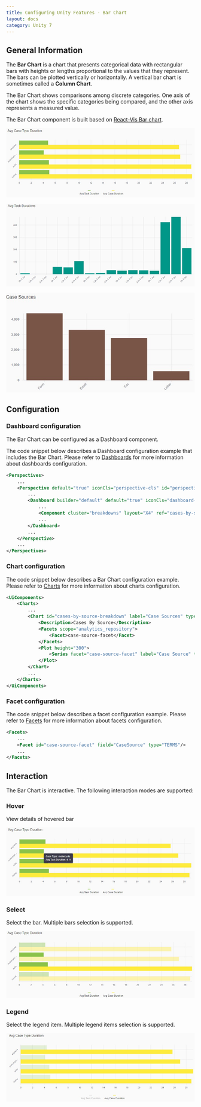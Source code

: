 ```yaml
---
title: Configuring Unity Features - Bar Chart
layout: docs
category: Unity 7
---
```


## General Information

The **Bar Chart** is a chart that presents categorical data with rectangular bars with heights or lengths proportional to the values that they represent. The bars can be plotted vertically or horizontally. A vertical bar chart is sometimes called a **Column Chart**.

The Bar Chart shows comparisons among discrete categories. One axis of the chart shows the specific categories being compared, and the other axis represents a measured value.

The Bar Chart component is built based on [React-Vis Bar chart](https://uber.github.io/react-vis/documentation/series-reference/bar-series).

![Bar Chart Vertical](images/bar-chart-vertical.jpg) 

![Bar Chart Horizontal](images/bar-chart-horizontal-1.jpg)

![Bar Chart Horizontal](images/bar-chart-horizontal-2.jpg)

## Configuration

### Dashboard configuration

The Bar Chart can be configured as a Dashboard component.

The code snippet below describes a Dashboard configuration example that includes the Bar Chart. Please refer to [Dashboards](../feature-dashboard.md) for more information about dashboards configuration.

```xml
<Perspectives>
    ...
    <Perspective default="true" iconCls="perspective-cls" id="perspectiveId" title="perspectiveTitle">
        ...
        <Dashboard builder="default" default="true" iconCls="dashboard-cls" id="dashboardId" lazy="true" title="dashboardTitle" tooltip="dashboardTooltip">
            ...
            <Component cluster="breakdowns" layout="X4" ref="cases-by-source-breakdown" type="chart"/>
            ...	
        </Dashboard>
        ...
    </Perspective>
    ...
</Perspectives>
```

### Chart configuration

The code snippet below describes a Bar Chart configuration example. Please refer to [Charts](features-charts.md) for more information about charts configuration.

```xml
<UiComponents>
    <Charts>
        ...
        <Chart id="cases-by-source-breakdown" label="Case Sources" type="vComposite">
            <Description>Cases By Source</Description>
            <Facets scope="analytics_repository">
                <Facet>case-source-facet</Facet>
            </Facets>
            <Plot height="300">
                <Series facet="case-source-facet" label="Case Source" type="bar"/>
            </Plot>
        </Chart>
        ...
    </Charts>
</UiComponents>
```

### Facet configuration
    
The code snippet below describes a facet configuration example. Please refer to [Facets](../facets/features-facet.md) for more information about facets configuration.    

```xml
<Facets>
    ...
    <Facet id="case-source-facet" field="CaseSource" type="TERMS"/>
    ...
</Facets>
```

## Interaction

The Bar Chart is interactive. The following interaction modes are supported:

### Hover

View details of hovered bar

![Bar Chart Hint](images/bar-chart-hint.jpg)

### Select

Select the bar. Multiple bars selection is supported.

![Bar Chart Select](images/bar-chart-selection.jpg)

### Legend

Select the legend item. Multiple legend items selection is supported.

![Bar Chart Legend Select](images/bar-chart-legend.jpg)